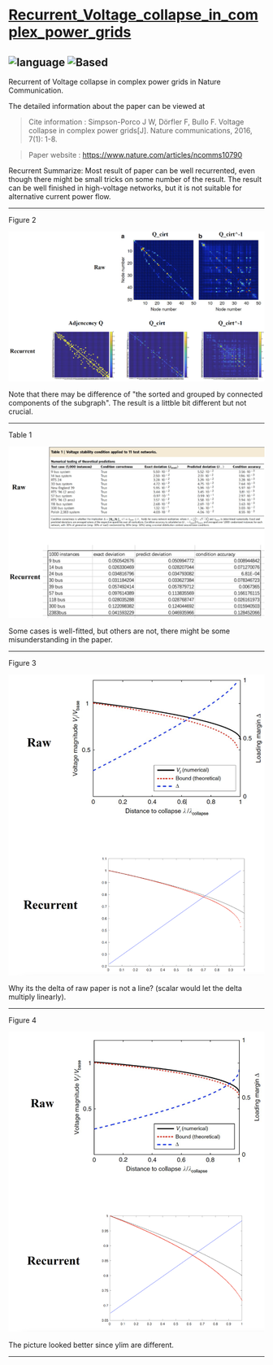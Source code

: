 # [Recurrent_Voltage_collapse_in_complex_power_grids](https://github.com/hongshen-zhang/Voltage_collapse_in_complex_power_grids)

![language](https://img.shields.io/badge/language-matlab-green.svg)
![Based](https://img.shields.io/badge/Based-matpower-brightgreen.svg)
---
 Recurrent of Voltage collapse in complex power grids in Nature Communication.

The detailed information about the paper can be viewed at 
>Cite information : Simpson-Porco J W, Dörfler F, Bullo F. Voltage collapse in complex power grids[J]. Nature communications, 2016, 7(1): 1-8.

>Paper website : https://www.nature.com/articles/ncomms10790

 Recurrent Summarize: Most result of paper can be well recurrented, even though there might be small tricks on some number of the result. The result can be well finished in high-voltage networks, but it is not suitable for alternative current power flow.
 
----

Figure 2 

![avatar](/figure_all/figure2.png)

Note that there may be difference of "the sorted and grouped by connected components of the subgraph". The result is a littble bit different but not crucial.

----

Table 1

![avatar](/figure_all/table1.png)

Some cases is well-fitted, but others are not, there might be some misunderstanding in the paper.

----

Figure 3

![avatar](/figure_all/figure3.png)

Why its the delta of raw paper is not a line? (scalar would let the delta multiply linearly).

----

Figure 4

![avatar](/figure_all/figure4.png)

The picture looked better since ylim are different.

-----


